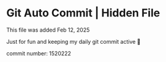 # Git Auto Commit | Hidden File

This file was added Feb 12, 2025

Just for fun and keeping my daily git commit active 🤪

commit number: 1520222
